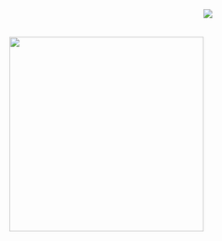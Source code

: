 <div style="display: flex; flex-direction: row;">
    <a href="https://github.com/Valinor13/github-readme-stats">
      <img style="width: 350px; padding-top: 50px;" align="center" src="https://github-readme-stats.vercel.app/api?username=Valinor13&show_icons=true&theme=cobalt&hide=stars&repo=github-readme-stats" />
    </a>
    <a href="https://github.com/Valinor13/convoychat">
      <img align="center" src="https://github-readme-stats.vercel.app/api/top-langs/?username=Valinor13&langs_count=10&theme=cobalt&layout=compact&repo=convoychat" />
    </a>
</div>